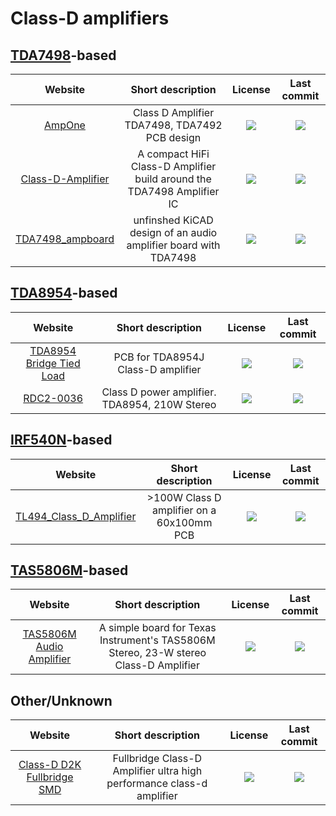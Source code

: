 # Class-D amplifiers

## [TDA7498](http://destyy.com/wBx4NF)-based
|Website|Short description|License|Last commit|
|:-:|:-:|:-:|:-:|
|[AmpOne](https://github.com/ohdsp/AmpOne)|Class D Amplifier TDA7498, TDA7492 PCB design|![](https://flat.badgen.net/github/license/ohdsp/AmpOne?label=)|![](https://flat.badgen.net/github/last-commit/ohdsp/AmpOne?label=)|
|[Class-D-Amplifier](https://github.com/dangrie158/Class-D-Amplifier)|A compact HiFi Class-D Amplifier build around the TDA7498 Amplifier IC|![](https://flat.badgen.net/github/license/dangrie158/Class-D-Amplifier?label=)|![](https://flat.badgen.net/github/last-commit/dangrie158/Class-D-Amplifier?label=)|
|[TDA7498_ampboard](https://github.com/Thorbijoern/TDA7498_ampboard)|unfinshed KiCAD design of an audio amplifier board with TDA7498|![](https://flat.badgen.net/github/license/Thorbijoern/TDA7498_ampboard?label=)|![](https://flat.badgen.net/github/last-commit/Thorbijoern/TDA7498_ampboard?label=)|

## [TDA8954](http://destyy.com/wBx6Zj)-based
|Website|Short description|License|Last commit|
|:-:|:-:|:-:|:-:|
|[TDA8954 Bridge Tied Load](https://github.com/phenidone/tda8954-btl)|PCB for TDA8954J Class-D amplifier|![](https://flat.badgen.net/github/license/phenidone/tda8954-btl?label=)|![](https://flat.badgen.net/github/last-commit/phenidone/tda8954-btl?label=)|
|[RDC2-0036](https://github.com/chipdipru/RDC2-0036-TDA8954-classD-amplifier)|Class D power amplifier. TDA8954, 210W Stereo|![](https://flat.badgen.net/github/license/RDC2-0036-TDA8954-classD-amplifier?label=)|![](https://flat.badgen.net/github/last-commit/RDC2-0036-TDA8954-classD-amplifier?label=)|


## [IRF540N](http://destyy.com/eaVJTy)-based
|Website|Short description|License|Last commit|
|:-:|:-:|:-:|:-:|
|[TL494_Class_D_Amplifier](https://github.com/iamBVC/TL494_Class_D_Amplifier)|>100W Class D amplifier on a 60x100mm PCB|![](https://flat.badgen.net/github/license/iamBVC/TL494_Class_D_Amplifier?label=)|![](https://flat.badgen.net/github/last-commit/iamBVC/TL494_Class_D_Amplifier?label=)|

## [TAS5806M](http://destyy.com/eaVJGZ)-based
|Website|Short description|License|Last commit|
|:-:|:-:|:-:|:-:|
|[TAS5806M Audio Amplifier](https://github.com/tonyp7/TAS5806M-Audio-Amplifier)|A simple board for Texas Instrument's TAS5806M Stereo, 23-W stereo Class-D Amplifier|![](https://flat.badgen.net/github/license/tonyp7/TAS5806M-Audio-Amplifier?label=)|![](https://flat.badgen.net/github/last-commit/tonyp7/TAS5806M-Audio-Amplifier?label=)|




## Other/Unknown
|Website|Short description|License|Last commit|
|:-:|:-:|:-:|:-:|
|[Class-D D2K Fullbridge SMD](https://github.com/kotagcircuit/Class-D-Fullbridge-SMD-)|Fullbridge Class-D Amplifier ultra high performance class-d amplifier|![](https://flat.badgen.net/github/license/kotagcircuit/Class-D-Fullbridge-SMD-?label=)|![](https://flat.badgen.net/github/last-commit/kotagcircuit/Class-D-Fullbridge-SMD-?label=)|
